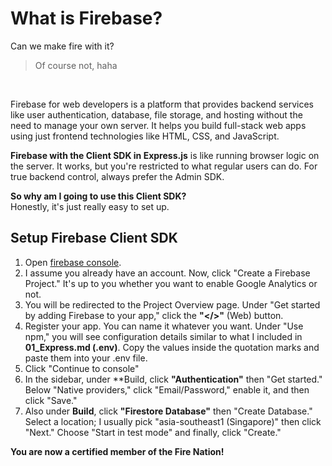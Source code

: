 # What is Firebase?
Can we make fire with it?<br>
> Of course not, haha
<br>

Firebase for web developers is a platform that provides backend services like user authentication, database, file storage, and hosting without the need to manage your own server. It helps you build full-stack web apps using just frontend technologies like HTML, CSS, and JavaScript.

**Firebase with the Client SDK in Express.js** is like running browser logic on the server. It works, but you're restricted to what regular users can do. For true backend control, always prefer the Admin SDK.

**So why am I going to use this Client SDK?**<br>
Honestly, it's just really easy to set up.

## Setup Firebase Client SDK
1. Open [firebase console](https://console.firebase.google.com/u/0/).
2. I assume you already have an account. Now, click "Create a Firebase Project." It's up to you whether you want to enable Google Analytics or not.
3. You will be redirected to the Project Overview page. Under "Get started by adding Firebase to your app," click the **"</>"** (Web) button.
4. Register your app. You can name it whatever you want. Under "Use npm," you will see configuration details similar to what I included in **01_Express.md (.env)**. Copy the values inside the quotation marks and paste them into your .env file.
5. Click "Continue to console"
6. In the sidebar, under **Build, click **"Authentication"** then "Get started." Below "Native providers," click "Email/Password," enable it, and then click "Save."
7. Also under **Build**, click **"Firestore Database"** then "Create Database." Select a location; I usually pick "asia-southeast1 (Singapore)" then click "Next." Choose "Start in test mode" and finally, click "Create."

**You are now a certified member of the Fire Nation!**